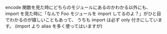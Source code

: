 encode 関数を見た時にどちらのモジュールにあるのかわかる以外にも、
import を見た時に「なんで Foo モジュールを import してるのよ？」がひと目でわかるのが嬉しいこともあって、
うちも import は必ず only 付きにしています。 (import より alias を多く使ってはいますが)
